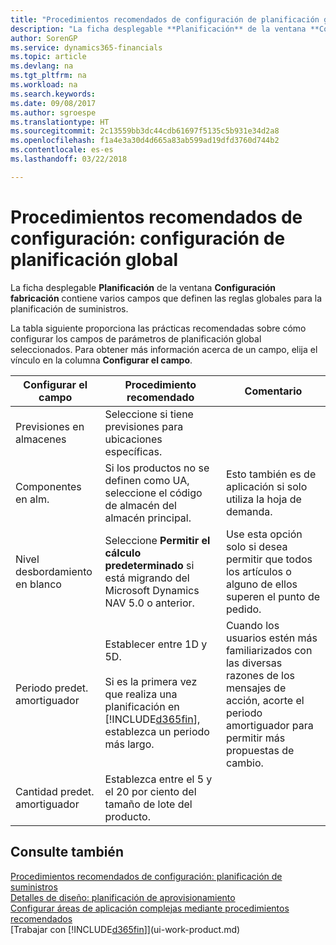 ```yaml
---
title: "Procedimientos recomendados de configuración de planificación global | Documentos de Microsoft"
description: "La ficha desplegable **Planificación** de la ventana **Configuración fabricación** contiene varios campos que definen las reglas globales para la planificación de suministros."
author: SorenGP
ms.service: dynamics365-financials
ms.topic: article
ms.devlang: na
ms.tgt_pltfrm: na
ms.workload: na
ms.search.keywords: 
ms.date: 09/08/2017
ms.author: sgroespe
ms.translationtype: HT
ms.sourcegitcommit: 2c13559bb3dc44cdb61697f5135c5b931e34d2a8
ms.openlocfilehash: f1a4e3a30d4d665a83ab599ad19dfd3760d744b2
ms.contentlocale: es-es
ms.lasthandoff: 03/22/2018

---
```

# <a name="setup-best-practices-global-planning-setup"></a>Procedimientos recomendados de configuración: configuración de planificación global
La ficha desplegable **Planificación** de la ventana **Configuración fabricación** contiene varios campos que definen las reglas globales para la planificación de suministros.  

 La tabla siguiente proporciona las prácticas recomendadas sobre cómo configurar los campos de parámetros de planificación global seleccionados. Para obtener más información acerca de un campo, elija el vínculo en la columna **Configurar el campo**.  

|Configurar el campo|Procedimiento recomendado|Comentario|  
|-----------------|-------------------|-------------|  
|Previsiones en almacenes|Seleccione si tiene previsiones para ubicaciones específicas.||  
|Componentes en alm.|Si los productos no se definen como UA, seleccione el código de almacén del almacén principal.|Esto también es de aplicación si solo utiliza la hoja de demanda.|  
|Nivel desbordamiento en blanco|Seleccione **Permitir el cálculo predeterminado** si está migrando del Microsoft Dynamics NAV 5.0 o anterior.|Use esta opción solo si desea permitir que todos los artículos o alguno de ellos superen el punto de pedido.|  
|Periodo predet. amortiguador|Establecer entre 1D y 5D.<br /><br /> Si es la primera vez que realiza una planificación en [!INCLUDE[d365fin](includes/d365fin_md.md)], establezca un periodo más largo.|Cuando los usuarios estén más familiarizados con las diversas razones de los mensajes de acción, acorte el periodo amortiguador para permitir más propuestas de cambio.|  
|Cantidad predet. amortiguador|Establezca entre el 5 y el 20 por ciento del tamaño de lote del producto.||  

## <a name="see-also"></a>Consulte también  
 [Procedimientos recomendados de configuración: planificación de suministros](setup-best-practices-supply-planning.md)   
 [Detalles de diseño: planificación de aprovisionamiento](design-details-supply-planning.md)   
 [Configurar áreas de aplicación complejas mediante procedimientos recomendados](set-up-complex-application-areas-using-best-practices.md)  
 [Trabajar con [!INCLUDE[d365fin](includes/d365fin_md.md)]](ui-work-product.md)

